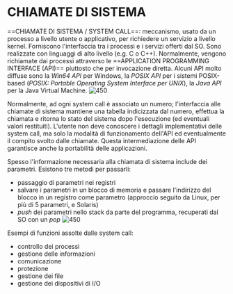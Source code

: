 # CHIAMATE DI SISTEMA
==CHIAMATE DI SISTEMA / SYSTEM CALL==: meccanismo, usato da un processo a livello utente o applicativo, per richiedere un servizio a livello kernel. Forniscono l'interfaccia tra i processi e i servizi offerti dal SO.
Sono realizzate con linguaggi di alto livello (e.g. C o C++). Normalmente, vengono richiamate dai processi attraverso le ==APPLICATION PROGRAMMING INTERFACE (API)== piuttosto che per invocazione diretta.
Alcuni API molto diffuse sono la _Win64 API_ per Windows, la _POSIX API_ per i sistemi POSIX-based (_POSIX: Portable Operating System Interface per UNIX_), la _Java API_ per la Java Virtual Machine.
![450](system_call.png)

Normalmente, ad ogni system call è associato un numero; l'interfaccia alle chiamate di sistema mantiene una tabella indicizzata dal numero, effettua la chiamata e ritorna lo stato del sistema dopo l'esecuzione (ed eventuali valori restituiti).
L'utente non deve conoscere i dettagli implementativi delle system call, ma solo la modalità di funzionamento dell'API ed eventualmente il compito svolto dalle chiamate. Questa intermediazione delle API garantisce anche la portabilità delle applicazioni.

Spesso l'informazione necessaria alla chiamata di sistema include dei parametri. Esistono tre metodi per passarli:
- passaggio di parametri nei registri
- salvare i parametri in un blocco di memoria e passare l'indirizzo del blocco in un registro come parametro (approccio seguito da Linux, per più di 5 parametri, e Solaris)
- _push_ dei parametri nello stack da parte del programma, recuperati dal SO con un _pop_
![450](system_call3.png)

Esempi di funzioni assolte dalle system call:
- controllo dei processi
- gestione delle informazioni
- comunicazione
- protezione
- gestione dei file
- gestione dei dispositivi di I/O